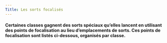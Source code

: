 ```yaml
---
Title: Les sorts focalisés
---
```

#### Certaines classes gagnent des sorts spéciaux qu’elles lancent en utilisant des points de focalisation au lieu d’emplacements de sorts. Ces points de focalisation sont listés ci-dessous, organisés par classe. 
